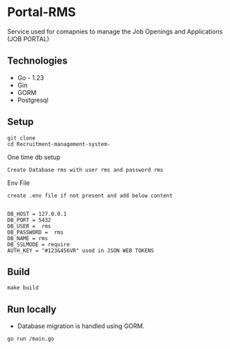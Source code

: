 # Portal-RMS

Service used for comapnies to manage the Job Openings and Applications (JOB PORTAL)

## Technologies

* Go - 1.23
* Gin
* GORM
* Postgresql

## Setup
```
git clone
cd Recruitment-management-system-
 ```

One time db setup

``Create Database rms with user rms and password rms``

Env File

``create .env file if not present and add below content``

```

DB_HOST = 127.0.0.1
DB_PORT = 5432
DB_USER =  rms
DB_PASSWORD =  rms
DB_NAME = rms
DB_SSLMODE = require
AUTH_KEY = "#123&456VR" used in JSON WEB TOKENS
```

## Build
 ``make build``

## Run locally

* Database migration is handled using GORM.

`go run /main.go` 
